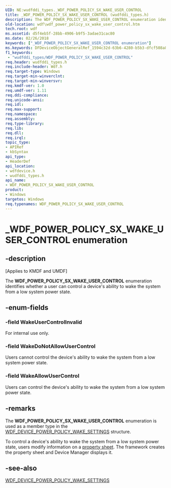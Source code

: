 ```yaml
---
UID: NE:wudfddi_types._WDF_POWER_POLICY_SX_WAKE_USER_CONTROL
title: _WDF_POWER_POLICY_SX_WAKE_USER_CONTROL (wudfddi_types.h)
description: The WDF_POWER_POLICY_SX_WAKE_USER_CONTROL enumeration identifies whether a user can control a device's ability to wake the system from a low system power state.
old-location: wdf\wdf_power_policy_sx_wake_user_control.htm
tech.root: wdf
ms.assetid: d5f4eb5f-28bb-4906-b9f5-3adae31cac80
ms.date: 02/26/2018
keywords: ["_WDF_POWER_POLICY_SX_WAKE_USER_CONTROL enumeration"]
ms.keywords: DFDeviceObjectGeneralRef_1594c32d-63b6-4280-b5b3-dfcf508a88c6.xml, WDF_POWER_POLICY_SX_WAKE_USER_CONTROL, WDF_POWER_POLICY_SX_WAKE_USER_CONTROL enumeration, WakeAllowUserControl, WakeDoNotAllowUserControl, WakeUserControlInvalid, _WDF_POWER_POLICY_SX_WAKE_USER_CONTROL, kmdf.wdf_power_policy_sx_wake_user_control, wdf.wdf_power_policy_sx_wake_user_control, wdfdevice/WDF_POWER_POLICY_SX_WAKE_USER_CONTROL, wdfdevice/WakeAllowUserControl, wdfdevice/WakeDoNotAllowUserControl, wdfdevice/WakeUserControlInvalid, wudfddi_types/WDF_POWER_POLICY_SX_WAKE_USER_CONTROL, wudfddi_types/WakeAllowUserControl, wudfddi_types/WakeDoNotAllowUserControl, wudfddi_types/WakeUserControlInvalid
f1_keywords:
 - "wudfddi_types/WDF_POWER_POLICY_SX_WAKE_USER_CONTROL"
req.header: wudfddi_types.h
req.include-header: Wdf.h
req.target-type: Windows
req.target-min-winverclnt: 
req.target-min-winversvr: 
req.kmdf-ver: 1.0
req.umdf-ver: 1.11
req.ddi-compliance: 
req.unicode-ansi: 
req.idl: 
req.max-support: 
req.namespace: 
req.assembly: 
req.type-library: 
req.lib: 
req.dll: 
req.irql: 
topic_type:
- APIRef
- kbSyntax
api_type:
- HeaderDef
api_location:
- wdfdevice.h
- wudfddi_types.h
api_name:
- WDF_POWER_POLICY_SX_WAKE_USER_CONTROL
product:
- Windows
targetos: Windows
req.typenames: WDF_POWER_POLICY_SX_WAKE_USER_CONTROL
---
```


# _WDF_POWER_POLICY_SX_WAKE_USER_CONTROL enumeration


## -description


<p class="CCE_Message">[Applies to KMDF and UMDF]</p>

The <b>WDF_POWER_POLICY_SX_WAKE_USER_CONTROL</b> enumeration identifies whether a user can control a device's ability to wake the system from a low system power state.


## -enum-fields




### -field WakeUserControlInvalid

For internal use only.


### -field WakeDoNotAllowUserControl

Users cannot control the device's ability to wake the system from a low system power state.


### -field WakeAllowUserControl

Users can control the device's ability to wake the system from a low system power state.


## -remarks



The <b>WDF_POWER_POLICY_SX_WAKE_USER_CONTROL</b> enumeration is used as a member type in the <a href="https://docs.microsoft.com/windows-hardware/drivers/ddi/wdfdevice/ns-wdfdevice-_wdf_device_power_policy_wake_settings">WDF_DEVICE_POWER_POLICY_WAKE_SETTINGS</a> structure.

To control a device's ability to wake the system from a low system power state, users modify information on a <a href="https://docs.microsoft.com/windows-hardware/drivers/wdf/user-control-of-device-idle-and-wake-behavior">property sheet</a>. The framework creates the property sheet and Device Manager displays it.




## -see-also




<a href="https://docs.microsoft.com/windows-hardware/drivers/ddi/wdfdevice/ns-wdfdevice-_wdf_device_power_policy_wake_settings">WDF_DEVICE_POWER_POLICY_WAKE_SETTINGS</a>
 

 

